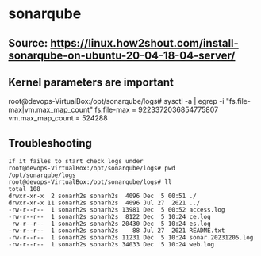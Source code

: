 # sonarqube
## Source: https://linux.how2shout.com/install-sonarqube-on-ubuntu-20-04-18-04-server/

## Kernel parameters are important

root@devops-VirtualBox:/opt/sonarqube/logs# sysctl -a | egrep -i "fs.file-max|vm.max_map_count"
fs.file-max = 9223372036854775807
vm.max_map_count = 524288



## Troubleshooting
```
If it failes to start check logs under
root@devops-VirtualBox:/opt/sonarqube/logs# pwd
/opt/sonarqube/logs
root@devops-VirtualBox:/opt/sonarqube/logs# ll
total 108
drwxr-xr-x  2 sonarh2s sonarh2s  4096 Dec  5 00:51 ./
drwxr-xr-x 11 sonarh2s sonarh2s  4096 Jul 27  2021 ../
-rw-r--r--  1 sonarh2s sonarh2s 13981 Dec  5 00:52 access.log
-rw-r--r--  1 sonarh2s sonarh2s  8122 Dec  5 10:24 ce.log
-rw-r--r--  1 sonarh2s sonarh2s 20430 Dec  5 10:24 es.log
-rw-r--r--  1 sonarh2s sonarh2s    88 Jul 27  2021 README.txt
-rw-r--r--  1 sonarh2s sonarh2s 11231 Dec  5 10:24 sonar.20231205.log
-rw-r--r--  1 sonarh2s sonarh2s 34033 Dec  5 10:24 web.log

```
